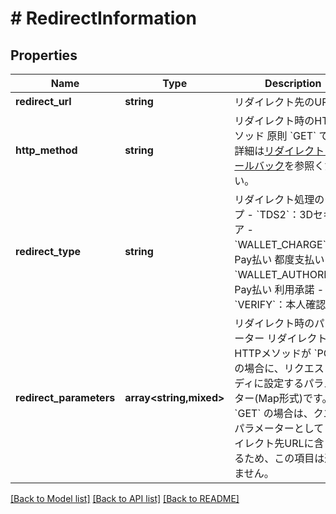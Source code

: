 # # RedirectInformation

## Properties

Name | Type | Description | Notes
------------ | ------------- | ------------- | -------------
**redirect_url** | **string** | リダイレクト先のURL | [optional]
**http_method** | **string** | リダイレクト時のHTTPメソッド   原則 &#x60;GET&#x60; です。詳細は[リダイレクトとコールバック](#tag/callback)を参照ください。 | [optional]
**redirect_type** | **string** | リダイレクト処理のタイプ   - &#x60;TDS2&#x60;：3Dセキュア - &#x60;WALLET_CHARGE&#x60;：Pay払い 都度支払い - &#x60;WALLET_AUTHORIZE&#x60;：Pay払い 利用承諾 - &#x60;VERIFY&#x60;：本人確認 | [optional]
**redirect_parameters** | **array<string,mixed>** | リダイレクト時のパラメーター   リダイレクト時のHTTPメソッドが &#x60;POST&#x60; の場合に、リクエストボディに設定するパラメーター(Map形式)です。   &#x60;GET&#x60; の場合は、クエリパラメーターとしてリダイレクト先URLに含まれるため、この項目は返しません。 | [optional]

[[Back to Model list]](../../README.md#models) [[Back to API list]](../../README.md#endpoints) [[Back to README]](../../README.md)
